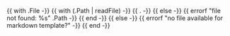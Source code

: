 {{ with .File -}}
  {{ with (.Path | readFile) -}}
    {{ . -}}
  {{ else -}}
    {{ errorf "file not found: %s" .Path -}}
  {{ end -}}
{{ else -}}
  {{ errorf "no file available for markdown template?" -}}
{{ end -}}
